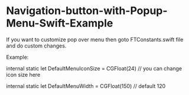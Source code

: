 # Navigation-button-with-Popup-Menu-Swift-Example

If you want to customize pop over menu then goto FTConstants.swift file and do custom changes.

Example: 

 internal static let DefaultMenuIconSize = CGFloat(24) // you can change icon size here
 
 internal static let DefaultMenuWidth = CGFloat(150) // default 120

